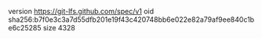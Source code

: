 version https://git-lfs.github.com/spec/v1
oid sha256:b7f0e3c3a7d55dfb201e19f43c420748bb6e022e82a79af9ee840c1be6c25285
size 4328
